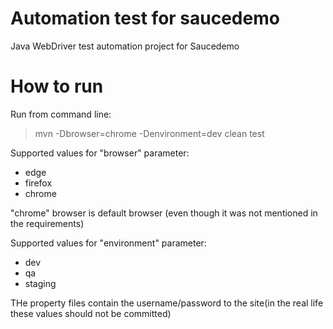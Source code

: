 Automation test for saucedemo 
=================

Java WebDriver test automation project for Saucedemo

How to run
====

Run from command line: 
> mvn -Dbrowser=chrome -Denvironment=dev clean test

Supported values for "browser" parameter:
* edge
* firefox
* chrome

"chrome" browser is default browser (even though it was not mentioned in the requirements)

Supported values for "environment" parameter: 
* dev
* qa
* staging 

THe property files contain the username/password to the site(in the real life these values should not be committed)